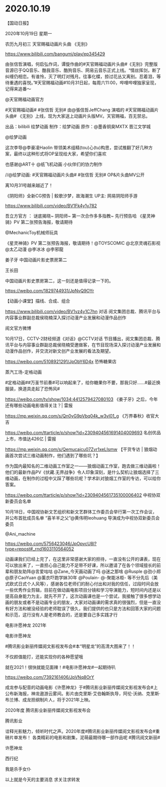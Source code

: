 # 2020.10.19


【国动日报】

2020年10月19日  星期一

农历九月初三
 天官赐福动画片头曲 《无别》

https://www.bilibili.com/bangumi/play/ep345429

 由张信哲演唱，何启弘作词，谭旋作曲的#天官赐福动画片头曲#《无别》完整版音源已于QQ音乐、酷我音乐、酷狗音乐、网易云音乐正式上线。“情丝挥剑，断了纠缠仍相恋。有谁怜，灭了明灯对残月。往事化蝶，掠过花丛又离别。忍着泪，等待重遇的喜悦。”#天官赐福动画#10月31日起，每周六11:00，哔哩哔哩独家呈现，记得来追番～

@天官赐福动画官方                            

#天官赐福动画# #张信哲 无别#  由@張信哲JeffChang 演唱的 #天官赐福动画片头曲# 《无别》上线，现为大家送上动画片头版MV。天官赐福，百无禁忌。

出品：bilibili 绘梦动画
制作：绘梦动画
原作：@墨香铜臭MXTX 晋江文学城 

@绘梦动画                  

这次李导@李豪凌Haolin  带领美术组精(tou)心(tu)构思，尝试推翻了好几种方案，最终以这种形式将OP呈现给大家，希望你们喜欢

也感谢@ART十 @纸飞机动画 小伙伴们的协力制作

//@绘梦动画: #天官赐福动画片头曲# #张信哲 无别# OP&片头曲MV公开

离10月31号越来越近了！


《阴阳师》全新CG预告 | 鲛歌汐梦，故海潮生 UP主: 网易阴阳师手游

https://www.bilibili.com/video/BV1Fk4y1y782

 吾立方官方 ： 谜底揭晓~ 阴阳师~ 第一次合作多多指教~ 先行预告哈
《星灵神骑》PV 第二张预告海报，敬请期待

@MechanicToy机械师玩具                            

《星灵神骑》PV 第二张预告海报，敬请期待！@TOYSCOMIC @北京灵魂石影视 @太乙动漫 @李冰冰 @李邪龍  

                   
姜子牙 中国动画片影史票房第二

王长田                   

中国动画片影史票房第二，这一刻还是值得记录一下的。

https://weibo.com/1829744931/JpNvQ9OYr


【动画小课堂】描线、合成、组合

https://www.bilibili.com/video/BV1vz4y1C7hn
对话  阅文集团总裁、腾讯平台与内容事业群副总裁侯晓楠深入探讨动漫产业发展和动漫作品创作

阅文官方微博               

10月17日，CCTV-2财经频道《对话》@CCTV对话 节目播出，阅文集团总裁、腾讯平台与内容事业群副总裁侯晓楠受邀做客，在节目现场深入探讨动漫产业发展和动漫作品创作，并交流对新文创产业发展的看法及期望。

https://weibo.com/5108921291/JpObY6D4x
恐怖糖果店

蒸汽工场-定格动画                   

#定格动画##万圣节前奏#可以响起来了，给你糖果你不要，那我只好......#最近换服装，换道具走起了恐怖风#

https://weibo.com/tv/show/1034:4412579427080103
《姜子牙》之后，今年还有哪些动画电影值得关注？| 雷报

https://mp.weixin.qq.com/s/Qn0yG9pVbq04k_w3vl01_g
《万界春秋》收官大吉

https://weibo.com/ttarticle/p/show?id=2309404561691404009693
名创优品上市，市值达426亿 | 雷报

https://mp.weixin.qq.com/s/Qemucajcu07Zvr1xeLIsmw
【干货专访 | 狼烟动画首次尝试三维动画制作，他们遇到了哪些坑？】

作为国内最知名的二维动画工作室之一——狼烟动画工作室，跑去做三维动画啦！他们的最新作品PV《伏藏.无界战争》令人印象深刻，是什么契机让狼烟选择了三维动画，在制作的过程中又踩了哪些坑呢？学术趴对狼烟工作室的专访，可以给你答案。

https://weibo.com/ttarticle/p/show?id=2309404561735100006402
中视协双新委员会名单

10月18日，中国视协新文艺组织和新文艺群体工作委员会举行第一次工作会议，并公布首批成员名单
“喜羊羊之父”@黄伟明leohuang 导演成为中视协双新委员会委员


@Ani_machine  

https://weibo.com/5756423046/JpOpvcU8l?type=repost#_rnd1603110564052

动画课我们已经上完了，在这里非常感谢大家的担待，一直没有公开的课表，现在可以放出来了，一直担心自己能力不足带不好课，所以邀请了在各个领域擅长的前辈和朋友助阵@言爱咕咕 @Zane_今天画动画了吗 @迷之那啥 @Rusple @劲小郑 @原子CaoYuan @薰衣吓跑学妹30年 @Poulain- @-聚能冰柜- 等不分先后（美式欧式日式个人风等），感谢各位老师们的耐心付出和对我的信任，过段时间会放一些优秀作业剪辑，目前在做动画电影项目分镜和学习导演能力，短时间内还是以提高自身能力为主，就先不开了，这次动画课也是一个尝试，我接触了很多想学动画的朋友或者不是动画专业的朋友，大家对动画课的需求真的很强烈，但是一直没有好方法和被没经验的老师耽误了很久，我们提供的也只是方法和回答大家的问题和示范，这行没有人是老师教会的，还是要自己多实践才行


电影许愿神龙 2021年

电影许愿神龙

#腾讯影业新丽传媒阅文影视发布会#本“明星龙”的高清大图来了！！

不仅颜值能打，还能实现你的各种愿望哦

就在2021！很快就能见面辣！#电影许愿神龙#一起期待叭

https://weibo.com/7392161406/JpVNq8OrY



成龙参与配音的动画电影《许愿神龙》于#腾讯影业新丽传媒阅文影视发布会#上公布新海报，神龙遨游云雾间。影片由克里斯·艾伯翰斯执导，阿伦·沃纳、克里斯·布兰博、成龙担纲制片人，将于2021年上映。  


2020年度 腾讯影业新丽传媒阅文影视发布会

腾讯影业

诠释光影魅力，倾听时代之声。2020年度#腾讯影业新丽传媒阅文影视发布会#重磅片单发布！
各类精彩的电影和剧集，泥萌最期待哪一部作品呢 #腾讯阅文新丽#                

许愿神龙

西行纪

我是杀手女仆


以上就是今天的主要消息
求关注求转发









